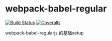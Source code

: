 # webpack-babel-regular

[![Build Status][travis-image]][travis-url] [![Coveralls][coveralls-image]][coveralls-url]

webpack-babel-regularjs 的基础setup

 [travis-url]: https://travis-ci.org/fangwentian/webpack-babel-regular
 [travis-image]: https://img.shields.io/travis/fangwentian/webpack-babel-regular.svg
 [coveralls-url]: https://coveralls.io/github/fangwentian/webpack-babel-regular
 [coveralls-image]: https://img.shields.io/coveralls/fangwentian/webpack-babel-regular.svg
